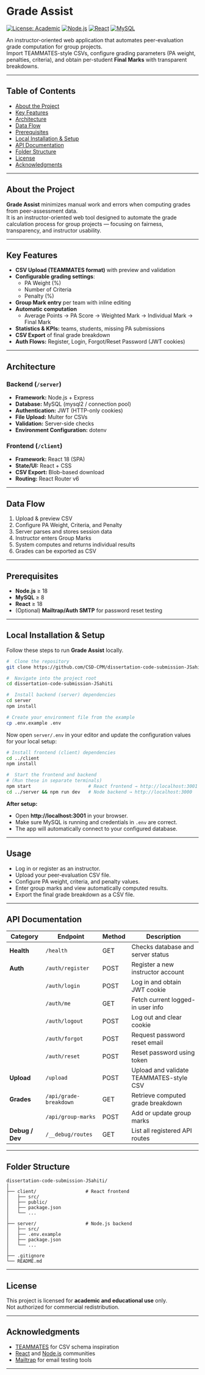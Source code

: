# Grade Assist
[![License: Academic](https://img.shields.io/badge/License-Academic-blue.svg)](https://opensource.org/licenses/)
[![Node.js](https://img.shields.io/badge/node-%3E%3D18.0.0-brightgreen)](https://nodejs.org/)
[![React](https://img.shields.io/badge/react-18.x-blue)](https://reactjs.org/)
[![MySQL](https://img.shields.io/badge/MySQL-8.x-orange)](https://www.mysql.com/)

An instructor-oriented web application that automates peer-evaluation grade computation for group projects.  
Import TEAMMATES-style CSVs, configure grading parameters (PA weight, penalties, criteria), and obtain per-student **Final Marks** with transparent breakdowns.

---

## Table of Contents
- [About the Project](#about-the-project)
- [Key Features](#key-features)
- [Architecture](#architecture)
- [Data Flow](#data-flow)
- [Prerequisites](#prerequisites)
- [Local Installation & Setup](#local-installation--setup)
- [API Documentation](#api-documentation)
- [Folder Structure](#folder-structure)
- [License](#license)
- [Acknowledgments](#acknowledgments)

---

## About the Project
**Grade Assist** minimizes manual work and errors when computing grades from peer-assessment data.  
It is an instructor-oriented web tool designed to automate the grade calculation process for group projects — focusing on fairness, transparency, and instructor usability.

---

## Key Features
- **CSV Upload (TEAMMATES format)** with preview and validation  
- **Configurable grading settings**:  
  - PA Weight (%)  
  - Number of Criteria  
  - Penalty (%)  
- **Group Mark entry** per team with inline editing  
- **Automatic computation**  
  - Average Points → PA Score → Weighted Mark → Individual Mark → Final Mark  
- **Statistics & KPIs:** teams, students, missing PA submissions  
- **CSV Export** of final grade breakdown  
- **Auth Flows:** Register, Login, Forgot/Reset Password (JWT cookies)

---

## Architecture

### Backend (`/server`)
- **Framework:** Node.js + Express  
- **Database:** MySQL (mysql2 / connection pool)  
- **Authentication:** JWT (HTTP-only cookies)  
- **File Upload:** Multer for CSVs  
- **Validation:** Server-side checks  
- **Environment Configuration:** dotenv

### Frontend (`/client`)
- **Framework:** React 18 (SPA)  
- **State/UI:** React + CSS  
- **CSV Export:** Blob-based download  
- **Routing:** React Router v6  

---

## Data Flow
1. Upload & preview CSV  
2. Configure PA Weight, Criteria, and Penalty  
3. Server parses and stores session data  
4. Instructor enters Group Marks  
5. System computes and returns individual results  
6. Grades can be exported as CSV  

---

## Prerequisites
- **Node.js** ≥ 18  
- **MySQL** ≥ 8  
- **React** ≥ 18  
- (Optional) **Mailtrap/Auth SMTP** for password reset testing  

---

## Local Installation & Setup

Follow these steps to run **Grade Assist** locally.

```bash
#  Clone the repository
git clone https://github.com/CSD-CPM/dissertation-code-submission-JSahiti.git

#  Navigate into the project root
cd dissertation-code-submission-JSahiti

#  Install backend (server) dependencies
cd server
npm install

# Create your environment file from the example
cp .env.example .env
```

Now open `server/.env` in your editor and update the configuration values for your local setup:

```bash
# Install frontend (client) dependencies
cd ../client
npm install

#  Start the frontend and backend
# (Run these in separate terminals)
npm start                     # React frontend → http://localhost:3001
cd ../server && npm run dev   # Node backend → http://localhost:3000
```

**After setup:**
- Open **http://localhost:3001** in your browser.  
- Make sure MySQL is running and credentials in `.env` are correct.  
- The app will automatically connect to your configured database.

---

## Usage
- Log in or register as an instructor.  
- Upload your peer-evaluation CSV file.  
- Configure PA weight, criteria, and penalty values.  
- Enter group marks and view automatically computed results.  
- Export the final grade breakdown as a CSV file.  

---

## API Documentation
| Category | Endpoint | Method | Description |
|-----------|-----------|--------|-------------|
| **Health** | `/health` | GET | Checks database and server status |
| **Auth** | `/auth/register` | POST | Register a new instructor account |
|  | `/auth/login` | POST | Log in and obtain JWT cookie |
|  | `/auth/me` | GET | Fetch current logged-in user info |
|  | `/auth/logout` | POST | Log out and clear cookie |
|  | `/auth/forgot` | POST | Request password reset email |
|  | `/auth/reset` | POST | Reset password using token |
| **Upload** | `/upload` | POST | Upload and validate TEAMMATES-style CSV |
| **Grades** | `/api/grade-breakdown` | GET | Retrieve computed grade breakdown |
|  | `/api/group-marks` | POST | Add or update group marks |
| **Debug / Dev** | `/__debug/routes` | GET | List all registered API routes |

---

## Folder Structure
```
dissertation-code-submission-JSahiti/
│
├── client/                  # React frontend
│   ├── src/
│   ├── public/
│   ├── package.json
│   └── ...
│
├── server/                  # Node.js backend
│   ├── src/
│   ├── .env.example
│   ├── package.json
│   └── ...
│
├── .gitignore
└── README.md
```

---

## License
This project is licensed for **academic and educational use** only.  
Not authorized for commercial redistribution.

---

## Acknowledgments
- [TEAMMATES](https://teammatesv4.appspot.com) for CSV schema inspiration  
- [React](https://reactjs.org/) and [Node.js](https://nodejs.org/) communities  
- [Mailtrap](https://mailtrap.io) for email testing tools  

---


